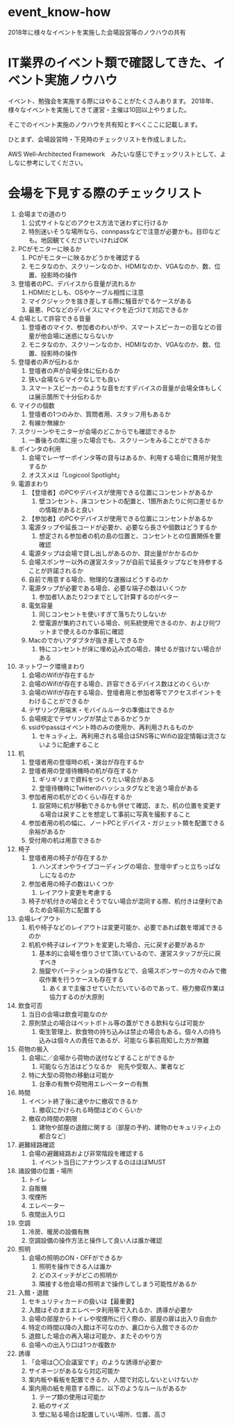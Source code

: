 # event_know-how
2018年に様々なイベントを実施した会場設営等のノウハウの共有

# IT業界のイベント類で確認してきた、イベント実施ノウハウ

イベント、勉強会を実施する際にはやることがたくさんあります。
2018年、様々なイベントを実施してきて運営・主催は10回以上やりました。

そこでのイベント実施のノウハウを共有知とすべくここに記載します。

ひとまず、会場設営時・下見時のチェックリストを作成しました。

AWS Well-Architected Framework　みたいな感じでチェックリストとして、よしなに参考にしてください。

# 会場を下見する際のチェックリスト

1. 会場までの道のり
    1. 公式サイトなどのアクセス方法で迷わずに行けるか
    1. 特別迷いそうな場所なら、connpassなどで注意が必要かも。目印なども。地図観てくださいでいければOK
1. PCがモニターに映るか
    1. PCがモニターに映るかどうかを確認する
    1. モニタなのか、スクリーンなのか、HDMIなのか、VGAなのか、数、位置、投影時の操作
1. 登壇者のPC、デバイスから音量が流れるか
    1. HDMIだとしも、OSやケーブル相性に注意
    1. マイクジャックを抜き差しする際に騒音がでるケースがある
    1. 最悪、PCなどのデバイスにマイクを近づけて対応できるか
1. 会場として許容できる音量
    1. 登壇者のマイク、参加者のわいがや、スマートスピーカーの音などの音量が他会場に迷惑にならないか
    1. モニタなのか、スクリーンなのか、HDMIなのか、VGAなのか、数、位置、投影時の操作
1. 登壇者の声が伝わるか
    1. 登壇者の声が会場全体に伝わるか
    1. 狭い会場ならマイクなしでも良い
    1. スマートスピーカーのような音をだすデバイスの音量が会場全体もしくは展示箇所で十分伝わるか    
1. マイクの個数
    1. 登壇者の1つのみか、質問者用、スタッフ用もあるか
    1. 有線か無線か
1. スクリーンやモニターが会場のどこからでも確認できるか
    1. 一番後ろの席に座った場合でも、スクリーンをみることができるか
1. ポインタの利用
    1. 会場でレーザーポインタ等の貸与はあるか、利用する場合に費用が発生するか
    1. オススメは「Logicool Spotlight」    
1. 電源まわり
    1. 【登壇者】のPCやデバイスが使用できる位置にコンセントがあるか
        1. 壁コンセント、床コンセントの配置と、1箇所あたりに何口差せるかの情報があると良い
    1. 【参加者】のPCやデバイスが使用できる位置にコンセントがあるか
    1. 電源タップや延長コードが必要か、必要なら長さや個数はどうするか
        1. 想定される参加者の机の島の位置と、コンセントとの位置関係を要確認
    1. 電源タップは会場で貸し出しがあるのか、貸出量がかかるのか
    1. 会場スポンサー以外の運営スタッフが自前で延長タップなどを持参することが許諾されるか
    1. 自前で用意する場合、物理的な運搬はどうするのか
    1. 電源タップが必要である場合、必要な端子の数はいくつか
        1. 参加者1人あたり2つまでとして計算するのがベター    
    1. 電気容量
        1. 同じコンセントを使いすぎて落ちたりしないか
        1. 壁電源が集約されている場合、何系統使用できるのか、および何ワットまで使えるのか事前に確認
    1. Macのでかいアダプタが抜き差しできるか
        1. 特にコンセントが床に埋め込み式の場合、挿せるが抜けない場合がある        
1. ネットワーク環境まわり
    1. 会場のWifiが存在するか
    1. 会場のWifiが存在する場合、許容できるデバイス数はどのくらいか
    1. 会場のWifiが存在する場合、登壇者用と参加者等でアクセスポイントをわけることができるか    
    1. テザリング用端末・モバイルルータの準備はできるか
    1. 会場規定でテザリングが禁止であるかどうか
    1. ssidやpassはイベント時のみの使用か、再利用されるものか
        1. セキュティ上、再利用される場合はSNS等にWifiの設定情報は流さないように配慮すること
1. 机
    1. 登壇者用の登壇時の机・演台が存在するか
    1. 登壇者用の登壇待機時の机が存在するか 
        1. ギリギリまで資料をつくりたい場合がある
        1. 登壇待機時にTwitterのハッシュタグなどを追う場合がある
    1. 参加者用の机がどのくらい存在するか
        1. 設営時に机が移動できるかも併せて確認、また、机の位置を変更する場合は戻すことを想定して事前に写真を撮影すること
    1. 参加者用の机の幅に、ノートPCとデバイス・ガジェット類を配置できる余裕があるか
    1. 受付用の机は用意できるか    
1. 椅子
    1. 登壇者用の椅子が存在するか
        1. ハンズオンやライブコーディングの場合、登壇中ずっと立ちっぱなしになるのか
    1. 参加者用の椅子の数はいくつか
        1. レイアウト変更を考慮する
    1. 椅子が机付きの場合とそうでない場合が混同する際、机付きは便利であるため会場前方に配置する        
1. 会場レイアウト
    1. 机や椅子などのレイアウトは変更可能か、必要であれば数を増減できるのか
    1. 机机や椅子はレイアウトを変更した場合、元に戻す必要があるか
        1. 基本的に会場を借りさせて頂いているので、運営スタッフが元に戻すべき
        1. 施錠やパーティションの操作などで、会場スポンサーの方々のみで撤収作業を行うケースも存在する
            1. あくまで主催させていただいているのであって、極力撤収作業は協力するのが大原則    
1. 飲食可否
    1. 当日の会場は飲食可能なのか
    1. 原則禁止の場合はペットボトル等の蓋ができる飲料ならば可能か
        1. 衛生管理上、飲食物の持ち込みは禁止の場合もある。個々人の持ち込みは個々人の責任であるが、可能なら事前周知した方が無難
1. 荷物の搬入
    1. 会場に／会場から荷物の送付などすることができるか
        1. 可能なら方法はどうなるか　宛先や受取人、業者など    
    1. 特に大型の荷物の移動は可能か
        1. 台車の有無や荷物用エレベーターの有無     
1. 時間
    1. イベント終了後に速やかに撤収できるか
        1. 撤収にかけられる時間はどのくらいか    
    1. 撤収の時間の期限
        1. 建物や部屋の退館に関する（部屋の予約、建物のセキュリティ上の都合など）
1. 避難経路確認
    1. 会場の避難経路および非常階段を確認する        
        1. イベント当日にアナウンスするのはほぼMUST  
1. 諸設備の位置・場所
    1. トイレ
    1. 自販機
    1. 喫煙所
    1. エレベーター
    1. 夜間出入り口    
1. 空調
    1. 冷房、暖房の設備有無
    1. 空調設備の操作方法と操作して良い人は誰か確認
1. 照明
    1. 会場の照明のON・OFFができるか
        1. 照明を操作できる人は誰か
        1. どのスイッチがどこの照明か
        1. 隣接する他会場の照明まで操作してしまう可能性があるか        
1. 入館・退館
    1. セキュリティカードの扱いは【最重要】
    1. 入館はそのままエレベータ利用等で入れるか、誘導が必要か
    1. 会場の部屋からトイレや喫煙所に行く際の、部屋の扉は出入り自由か    
    1. 特定の時間以降の入館は不可なのか、裏口から入館できるのか
    1. 退館した場合の再入場は可能か、またそのやり方   
    1. 会場への出入り口は1つか複数か      
1. 誘導
    1. 「会場は〇〇会議室です」のような誘導が必要か
    1. サイネージがあるなら対応可能か
    1. 案内板や看板を配置できるか、人間で対応しないといけないか
    1. 案内用の紙を用意する際に、以下のようなルールがあるか
        1. テープ類の使用は可能か
        1. 紙のサイズ
        1. 壁に貼る場合は配置していい場所、位置、高さ       
